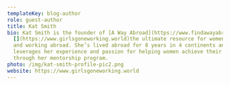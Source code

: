 ```yaml
---
templateKey: blog-author
role: guest-author
title: Kat Smith
bio: Kat Smith is the founder of [A Way Abroad](https://www.findawayabroad.com),
  [](https://www.girlsgoneworking.world)the ultimate resource for women living
  and working abroad. She’s lived abroad for 8 years in 4 continents and now
  leverages her experience and passion for helping women achieve their goals
  through her mentorship program.
photo: /img/kat-smith-profile-pic2.png
website: https://www.girlsgoneworking.world
---
```

